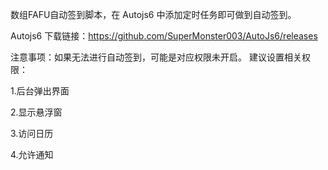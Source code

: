 数组FAFU自动签到脚本，在 Autojs6 中添加定时任务即可做到自动签到。

Autojs6 下载链接：https://github.com/SuperMonster003/AutoJs6/releases

注意事项：如果无法进行自动签到，可能是对应权限未开启。
建议设置相关权限：

1.后台弹出界面

2.显示悬浮窗

3.访问日历

4.允许通知
